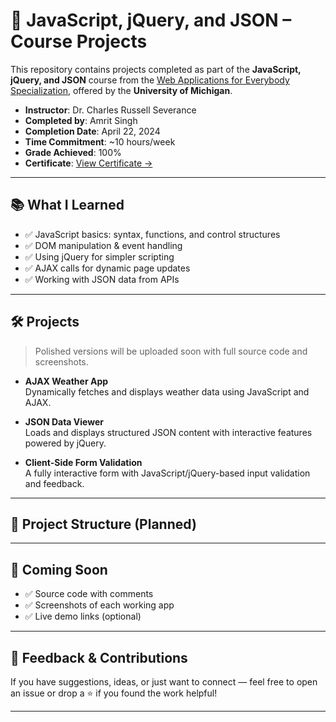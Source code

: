 
# 📙 JavaScript, jQuery, and JSON – Course Projects

This repository contains projects completed as part of the **JavaScript, jQuery, and JSON** course from the [Web Applications for Everybody Specialization](https://www.coursera.org/specializations/web-applications), offered by the **University of Michigan**.

- **Instructor**: Dr. Charles Russell Severance  
- **Completed by**: Amrit Singh  
- **Completion Date**: April 22, 2024  
- **Time Commitment**: ~10 hours/week  
- **Grade Achieved**: 100%  
- **Certificate**: [View Certificate →](https://coursera.org/share/b3bc43d6e25c3ed5002b53de6dc77bfc)

---

## 📚 What I Learned

- ✅ JavaScript basics: syntax, functions, and control structures  
- ✅ DOM manipulation & event handling  
- ✅ Using jQuery for simpler scripting  
- ✅ AJAX calls for dynamic page updates  
- ✅ Working with JSON data from APIs  

---

## 🛠️ Projects

> Polished versions will be uploaded soon with full source code and screenshots.

- **AJAX Weather App**  
  Dynamically fetches and displays weather data using JavaScript and AJAX.

- **JSON Data Viewer**  
  Loads and displays structured JSON content with interactive features powered by jQuery.

- **Client-Side Form Validation**  
  A fully interactive form with JavaScript/jQuery-based input validation and feedback.

---

## 📁 Project Structure (Planned)

---

## 🚀 Coming Soon

- ✅ Source code with comments  
- ✅ Screenshots of each working app  
- ✅ Live demo links (optional)

---

## 💬 Feedback & Contributions

If you have suggestions, ideas, or just want to connect — feel free to open an issue or drop a ⭐ if you found the work helpful!

---

